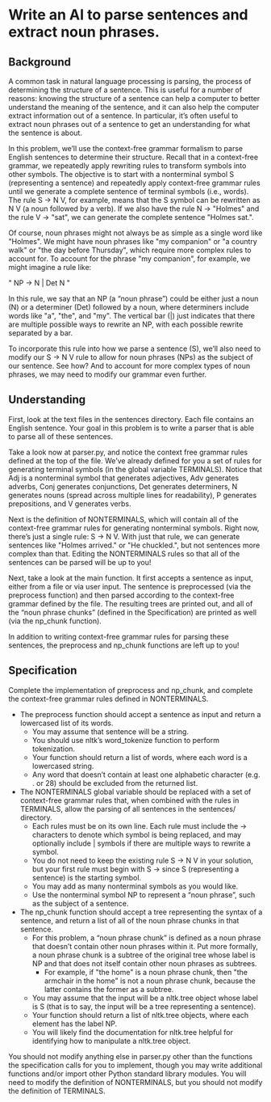 # Write an AI to parse sentences and extract noun phrases.

## Background

A common task in natural language processing is parsing, the process of determining the structure of a sentence. This is useful for a number of reasons: knowing the structure of a sentence can help a computer to better understand the meaning of the sentence, and it can also help the computer extract information out of a sentence. In particular, it’s often useful to extract noun phrases out of a sentence to get an understanding for what the sentence is about.

In this problem, we’ll use the context-free grammar formalism to parse English sentences to determine their structure. Recall that in a context-free grammar, we repeatedly apply rewriting rules to transform symbols into other symbols. The objective is to start with a nonterminal symbol S (representing a sentence) and repeatedly apply context-free grammar rules until we generate a complete sentence of terminal symbols (i.e., words). The rule S -> N V, for example, means that the S symbol can be rewritten as N V (a noun followed by a verb). If we also have the rule N -> "Holmes" and the rule V -> "sat", we can generate the complete sentence "Holmes sat.".

Of course, noun phrases might not always be as simple as a single word like "Holmes". We might have noun phrases like "my companion" or "a country walk" or "the day before Thursday", which require more complex rules to account for. To account for the phrase "my companion", for example, we might imagine a rule like:

" NP -> N | Det N "

In this rule, we say that an NP (a “noun phrase”) could be either just a noun (N) or a determiner (Det) followed by a noun, where determiners include words like "a", "the", and "my". The vertical bar (|) just indicates that there are multiple possible ways to rewrite an NP, with each possible rewrite separated by a bar.

To incorporate this rule into how we parse a sentence (S), we’ll also need to modify our S -> N V rule to allow for noun phrases (NPs) as the subject of our sentence. See how? And to account for more complex
types of noun phrases, we may need to modify our grammar even further.


## Understanding

First, look at the text files in the sentences directory. Each file contains an English sentence. Your goal in this problem is to write a parser that is able to parse all of these sentences.

Take a look now at parser.py, and notice the context free grammar rules defined at the top of the file. We’ve already defined for you a set of rules for generating terminal symbols (in the global variable TERMINALS). Notice that Adj is a nonterminal symbol that generates adjectives, Adv generates adverbs, Conj generates conjunctions, Det generates determiners, N generates nouns (spread across multiple lines for readability), P generates prepositions, and V generates verbs.

Next is the definition of NONTERMINALS, which will contain all of the context-free grammar rules for generating nonterminal symbols. Right now, there’s just a single rule: S -> N V. With just that rule, we can generate sentences like "Holmes arrived." or "He chuckled.", but not sentences more complex than that. Editing the NONTERMINALS rules so that all of the sentences can be parsed will be up to you!

Next, take a look at the main function. It first accepts a sentence as input, either from a file or via user input. The sentence is preprocessed (via the preprocess function) and then parsed according to the context-free grammar defined by the file. The resulting trees are printed out, and all of the “noun phrase chunks” (defined in the Specification) are printed as well (via the np_chunk function).

In addition to writing context-free grammar rules for parsing these sentences, the preprocess and np_chunk functions are left up to you!

## Specification

Complete the implementation of preprocess and np_chunk, and complete the context-free grammar rules defined in NONTERMINALS.

- The preprocess function should accept a sentence as input and return a lowercased list of its words.
    * You may assume that sentence will be a string.
    * You should use nltk’s word_tokenize function to perform tokenization.
    * Your function should return a list of words, where each word is a lowercased string.
    * Any word that doesn’t contain at least one alphabetic character (e.g. . or 28) should be excluded from the returned list.
- The NONTERMINALS global variable should be replaced with a set of context-free grammar rules that, when combined with the rules in TERMINALS, allow the parsing of all sentences in the sentences/ directory.
    * Each rules must be on its own line. Each rule must include the -> characters to denote which symbol is being replaced, and may optionally include | symbols if there are multiple ways to rewrite a symbol.
    * You do not need to keep the existing rule S -> N V in your solution, but your first rule must begin with S -> since S (representing a sentence) is the starting symbol.
    * You may add as many nonterminal symbols as you would like.
    * Use the nonterminal symbol NP to represent a “noun phrase”, such as the subject of a sentence.
- The np_chunk function should accept a tree representing the syntax of a sentence, and return a list of all of the noun phrase chunks in that sentence.
    * For this problem, a “noun phrase chunk” is defined as a noun phrase that doesn’t contain other noun phrases within it. Put more formally, a noun phrase chunk is a subtree of the original tree whose label is NP and that does not itself contain other noun phrases as subtrees.
        - For example, if "the home" is a noun phrase chunk, then "the armchair in the home" is not a noun phrase chunk, because the latter contains the former as a subtree.
    * You may assume that the input will be a nltk.tree object whose label is S (that is to say, the input will be a tree representing a sentence).
    * Your function should return a list of nltk.tree objects, where each element has the label NP.
    * You will likely find the documentation for nltk.tree helpful for identifying how to manipulate a nltk.tree object.

You should not modify anything else in parser.py other than the functions the specification calls for you to implement, though you may write additional functions and/or import other Python standard library modules. You will need to modify the definition of NONTERMINALS, but you should not modify the definition of TERMINALS.

